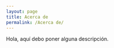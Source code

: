 ```yaml
---
layout: page
title: Acerca de
permalink: /Acerca de/
---
```


Hola, aquí debo poner alguna descripción.
